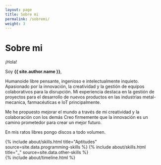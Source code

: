```yaml
---
layout: page
title: Sobre mi
permalink: /sobremi/
weight: 3
---
```


# **Sobre mi**

¡Hola!

Soy **{{ site.author.name }}**,<br>

Humanoide libre pensante, ingenioso e intelectualmente inquieto. Apasionado por
la innovación, la creatividad y la gestión de equipos colaborativos para la disrupción. Mi experiencia destaca en la gestión de proyectos para el desarrollo de nuevos productos en las industrias metal-mecanica, farmacéuticas e IoT principalmente. 

Me he propuesto mejorar el mundo a través de mi creatividad y la colaboración con los demás Creo firmemente que la innovación es un camino prometedor para crear un mejor futuro. 

En mis ratos libres pongo discos a todo volumen.



<div class="row">
{% include about/skills.html title="Aptitudes" source=site.data.programming-skills %}
{% include about/skills.html title="_" source=site.data.other-skills %}
</div>

<div class="row">
{% include about/timeline.html %}
</div>
